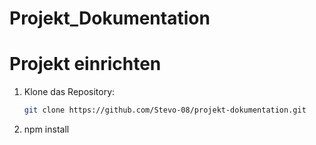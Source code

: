 # Projekt_Dokumentation

# Projekt einrichten
1. Klone das Repository:
   ```bash
   git clone https://github.com/Stevo-08/projekt-dokumentation.git
2. npm install
